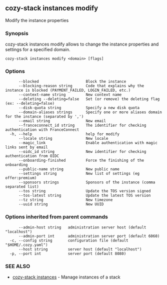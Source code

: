 ## cozy-stack instances modify

Modify the instance properties

### Synopsis


cozy-stack instances modify allows to change the instance properties and
settings for a specified domain.


```
cozy-stack instances modify <domain> [flags]
```

### Options

```
      --blocked                     Block the instance
      --blocking-reason string      Code that explains why the instance is blocked (PAYMENT_FAILED, LOGIN_FAILED, etc.)
      --context-name string         New context name
      --deleting --deleting=false   Set (or remove) the deleting flag (ex: --deleting=false)
      --disk-quota string           Specify a new disk quota
      --domain-aliases strings      Specify one or more aliases domain for the instance (separated by ',')
      --email string                New email
      --franceconnect_id string     The identifier for checking authentication with FranceConnect
  -h, --help                        help for modify
      --locale string               New locale
      --magic_link                  Enable authentication with magic links sent by email
      --oidc_id string              New identifier for checking authentication from OIDC
      --onboarding-finished         Force the finishing of the onboarding
      --public-name string          New public name
      --settings string             New list of settings (eg offer:premium)
      --sponsors strings            Sponsors of the instance (comma separated list)
      --tos string                  Update the TOS version signed
      --tos-latest string           Update the latest TOS version
      --tz string                   New timezone
      --uuid string                 New UUID
```

### Options inherited from parent commands

```
      --admin-host string   administration server host (default "localhost")
      --admin-port int      administration server port (default 6060)
  -c, --config string       configuration file (default "$HOME/.cozy.yaml")
      --host string         server host (default "localhost")
  -p, --port int            server port (default 8080)
```

### SEE ALSO

* [cozy-stack instances](cozy-stack_instances.md)	 - Manage instances of a stack

